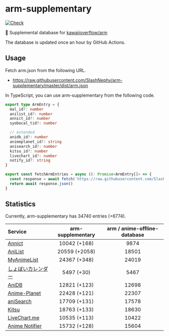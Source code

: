 # arm-supplementary

[![Check](https://github.com/SlashNephy/arm-supplementary/actions/workflows/check-node.yml/badge.svg)](https://github.com/SlashNephy/arm-supplementary/actions/workflows/check-node.yml)

💊 Supplemental database for [kawaiioverflow/arm](https://github.com/kawaiioverflow/arm)

The database is updated once an hour by GitHub Actions.

## Usage

Fetch arm.json from the following URL.

- https://raw.githubusercontent.com/SlashNephy/arm-supplementary/master/dist/arm.json

In TypeScript, you can use arm-supplementary from the following code.

```TypeScript
export type ArmEntry = {
  mal_id?: number
  anilist_id?: number
  annict_id?: number
  syobocal_tid?: number

  // extended
  anidb_id?: number
  animeplanet_id?: string
  anisearch_id?: number
  kitsu_id?: number
  livechart_id?: number
  notify_id?: string
}

export const fetchArmEntries = async (): Promise<ArmEntry[]> => {
  const response = await fetch('https://raw.githubusercontent.com/SlashNephy/arm-supplementary/master/dist/arm.json')
  return await response.json()
}
```

## Statistics

Currently, arm-supplementary has 34740 entries (+6774).

| Service                                     | arm-supplementary | arm / anime-offline-database |
| :------------------------------------------ | :---------------: | :--------------------------: |
| [Annict](https://annict.com)                |   10042 (+168)    |             9874             |
| [AniList](https://anilist.co)               |   20559 (+2058)   |            18501             |
| [MyAnimeList](https://myanimelist.net)      |   24367 (+348)    |            24019             |
| [しょぼいカレンダー](https://cal.syoboi.jp) |    5497 (+30)     |             5467             |
| [AniDB](https://anidb.net)                  |   12821 (+123)    |            12698             |
| [Anime-Planet](https://anime-planet.com)    |   22428 (+121)    |            22307             |
| [aniSearch](https://anisearch.com)          |   17709 (+131)    |            17578             |
| [Kitsu](https://kitsu.io)                   |   18763 (+133)    |            18630             |
| [LiveChart.me](https://livechart.me)        |   10535 (+113)    |            10422             |
| [Anime Notifier](https://notify.moe)        |   15732 (+128)    |            15604             |
